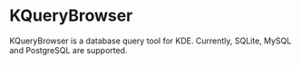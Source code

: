 KQueryBrowser
==============

KQueryBrowser is a database query tool for KDE.
Currently, SQLite, MySQL and PostgreSQL are supported.
